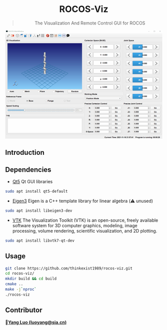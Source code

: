 <!--
 Copyright (c) 2021 'Yang Luo, luoyang@sia.cn'
 
 This software is released under the MIT License.
 https://opensource.org/licenses/MIT
-->

<div align="center">
  <h1>ROCOS-Viz</h1>
  <blockquote> The Visualization And Remote Control GUI for ROCOS </blockquote>
</div>

![rocos-viz](./res/rocos-viz.gif)

## Introduction

## Dependencies

- [Qt5](https://www.qt.io/cn) Qt GUI libraries

```bash
sudo apt install qt5-default
```

- [Eigen3](http://eigen.tuxfamily.org/index.php?title=Main_Page) Eigen is a C++ template library for linear algebra (:warning: unused)

```bash
sudo apt install libeigen3-dev
```

- [VTK](https://vtk.org/) The Visualization Toolkit (VTK) is an open-source, freely available software system for 3D computer graphics, modeling, image processing, volume rendering, scientific visualization, and 2D plotting.

```bash
sudo apt install libvtk7-qt-dev
```

## Usage

```bash
git clone https://github.com/thinkexist1989/rocos-viz.git
cd rocos-viz/
mkdir build && cd build
cmake ..
make -j`nproc`
./rocos-viz
```

## Contributor

:bust_in_silhouette:[**Yang Luo (luoyang@sia.cn)**](mailto:luoyang@sia.cn)
